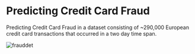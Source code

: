 # Predicting Credit Card Fraud
Predicting Credit Card Fraud in a dataset consisting of ~290,000 European credit card transactions that occurred in a two day time span.

![frauddet](https://user-images.githubusercontent.com/45957263/201217780-d9289870-5415-4919-9dd0-641af5f127f4.jpg)

